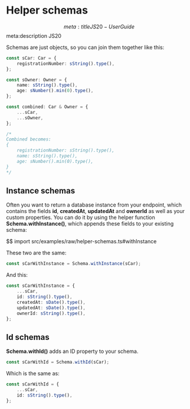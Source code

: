 # Helper schemas
$$ meta:title JS20 - User Guide
$$ meta:description JS20

Schemas are just objects, so you can join them together like this:

```ts
const sCar: Car = {
    registrationNumber: sString().type(),
};

const sOwner: Owner = {
    name: sString().type(),
    age: sNumber().min(0).type(),
};

const combined: Car & Owner = {
    ...sCar,
    ...sOwner,
};

/*
Combined becomes:
{
    registrationNumber: sString().type(),
    name: sString().type(),
    age: sNumber().min(0).type(),
}
*/
```

## Instance schemas
Often you want to return a database instance from your endpoint, which contains the fields **id**, **createdAt**, **updatedAt** and **ownerId** as well as your custom properties. You can do it by using the helper function **Schema.withInstance()**, which appends these fields to your existing schema:

$$ import src/examples/raw/helper-schemas.ts#withInstance

These two are the same:

```ts
const sCarWithInstance = Schema.withInstance(sCar);
```

And this:

```ts
const sCarWithInstance = {
    ...sCar,
    id: sString().type(),
    createdAt: sDate().type(),
    updatedAt: sDate().type(),
    ownerId: sString().type(),
};
```

## Id schemas

**Schema.withId()** adds an ID property to your schema.

```ts
const sCarWithId = Schema.withId(sCar);
```

Which is the same as:

```ts
const sCarWithId = {
    ...sCar,
    id: sString().type(),
};
```
